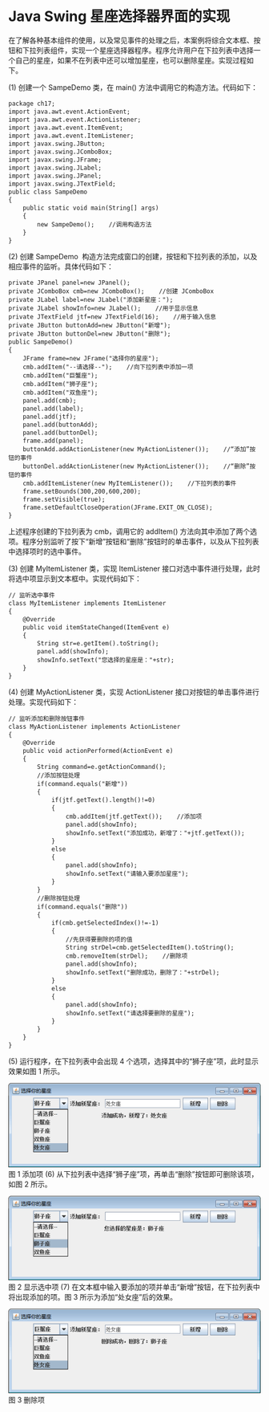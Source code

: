 # Java Swing 星座选择器界面的实现

在了解各种基本组件的使用，以及常见事件的处理之后，本案例将综合文本框、按钮和下拉列表组件，实现一个星座选择器程序。程序允许用户在下拉列表中选择一个自己的星座，如果不在列表中还可以增加星座，也可以删除星座。实现过程如下。

(1) 创建一个 SampeDemo 类，在 main() 方法中调用它的构造方法。代码如下：

```
package ch17;
import java.awt.event.ActionEvent;
import java.awt.event.ActionListener;
import java.awt.event.ItemEvent;
import java.awt.event.ItemListener;
import javax.swing.JButton;
import javax.swing.JComboBox;
import javax.swing.JFrame;
import javax.swing.JLabel;
import javax.swing.JPanel;
import javax.swing.JTextField;
public class SampeDemo
{
    public static void main(String[] args)
    {
        new SampeDemo();    //调用构造方法
    }
}
```

(2) 创建 SampeDemo  构造方法完成窗口的创建，按钮和下拉列表的添加，以及相应事件的监听。具体代码如下：

```
private JPanel panel=new JPanel();
private JComboBox cmb=new JComboBox();    //创建 JComboBox
private JLabel label=new JLabel("添加新星座：");
private JLabel showInfo=new JLabel();    //用于显示信息
private JTextField jtf=new JTextField(16);    //用于输入信息
private JButton buttonAdd=new JButton("新增");
private JButton buttonDel=new JButton("删除");
public SampeDemo()
{
    JFrame frame=new JFrame("选择你的星座");
    cmb.addItem("--请选择--");    //向下拉列表中添加一项
    cmb.addItem("巨蟹座");
    cmb.addItem("狮子座");
    cmb.addItem("双鱼座");
    panel.add(cmb);
    panel.add(label);
    panel.add(jtf);
    panel.add(buttonAdd);
    panel.add(buttonDel);
    frame.add(panel);
    buttonAdd.addActionListener(new MyActionListener());    //“添加”按钮的事件
    buttonDel.addActionListener(new MyActionListener());    //“删除”按钮的事件
    cmb.addItemListener(new MyItemListener());    //下拉列表的事件
    frame.setBounds(300,200,600,200);
    frame.setVisible(true);
    frame.setDefaultCloseOperation(JFrame.EXIT_ON_CLOSE);
}
```

上述程序创建的下拉列表为 cmb，调用它的 addItem() 方法向其中添加了两个选项。程序分别监听了按下“新增”按钮和“删除”按钮时的单击事件，以及从下拉列表中选择项时的选中事件。

(3) 创建 MyItemListener 类，实现 ItemListener 接口对选中事件进行处理，此时将选中项显示到文本框中。实现代码如下：

```
// 监听选中事件
class MyItemListener implements ItemListener
{
    @Override
    public void itemStateChanged(ItemEvent e)
    {
        String str=e.getItem().toString();
        panel.add(showInfo);
        showInfo.setText("您选择的星座是："+str);
    }
}
```

(4) 创建 MyActionListener 类，实现 ActionListener 接口对按钮的单击事件进行处理。实现代码如下：

```
// 监听添加和删除按钮事件
class MyActionListener implements ActionListener
{
    @Override
    public void actionPerformed(ActionEvent e)
    {
        String command=e.getActionCommand();
        //添加按钮处理
        if(command.equals("新增"))
        {
            if(jtf.getText().length()!=0)
            {
                cmb.addItem(jtf.getText());    //添加项
                panel.add(showInfo);
                showInfo.setText("添加成功，新增了："+jtf.getText());
            }
            else
            {
                panel.add(showInfo);
                showInfo.setText("请输入要添加星座");
            }
        }
        //删除按钮处理
        if(command.equals("删除"))
        {
            if(cmb.getSelectedIndex()!=-1)
            {
                //先获得要删除的项的值
                String strDel=cmb.getSelectedItem().toString();
                cmb.removeItem(strDel);    //删除项
                panel.add(showInfo);
                showInfo.setText("删除成功，删除了："+strDel);
            }
            else
            {
                panel.add(showInfo);
                showInfo.setText("请选择要删除的星座");
            }
        }
    }
}
```

(5) 运行程序，在下拉列表中会出现 4 个选项，选择其中的“狮子座”项，此时显示效果如图 1 所示。

![添加项](img/f514076d10bfee70a19a3edb5b99f860.jpg)
图 1 添加项
(6) 从下拉列表中选择“狮子座”项，再单击“删除”按钮即可删除该项，如图 2 所示。

![显示选中项](img/f0aada36301bdad5424fc39974d0bb45.jpg)
图 2 显示选中项
(7) 在文本框中输入要添加的项并单击“新增”按钮，在下拉列表中将出现添加的项。图 3 所示为添加“处女座”后的效果。

![删除项](img/95a15611f1388a78d312e015b4c3d81a.jpg)
图 3 删除项